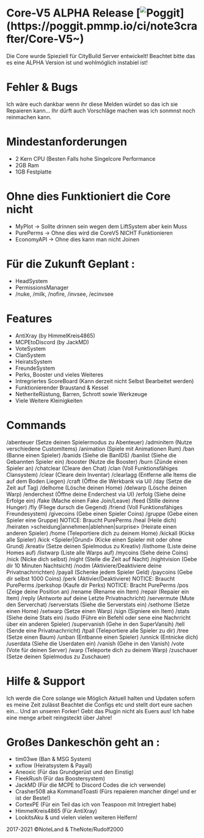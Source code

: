 # Core-V5 ALPHA Release [![Poggit](https://poggit.pmmp.io/ci/note3crafter/Core-V5~)](https://poggit.pmmp.io/ci/note3crafter/Core-V5~)

  Die Core wurde Spieziell für CityBuild Server entwickelt! Beachtet bitte das es eine ALPHA Version ist und wohlmöglich instabiel ist!

# Fehler & Bugs
Ich wäre euch dankbar wenn ihr diese Melden würdet so das ich sie Repaieren kann... Ihr dürft auch Vorschläge machen was ich sonmnst noch reinmachen kann.
# Mindestanforderungen 
- 2 Kern CPU (Besten Falls hohe Singelcore Performance
- 2GB Ram 
- 1GB Festplatte

# Ohne dies Funktioniert die Core nicht 
- MyPlot -> Sollte drinnen sein wegen dem LiftSystem aber kein Muss
- PurePerms -> Ohne dies wird die CoreV5 NICHT Funktionieren 
- EconomyAPI -> Ohne dies kann man nicht Joinen

# Für die Zukunft Geplant :
- HeadSystem
- PermissionsManager  
- /nuke, /milk, /nofire, /invsee, /ecinvsee

# Features
- AntiXray (by HimmelKreis4865)
- MCPEtoDiscord (by JackMD)
- VoteSystem   
- ClanSystem
- HeiratsSystem
- FreundeSystem
- Perks, Booster und vieles Weiteres
- Intregriertes ScoreBoard (Kann derzeit nicht Selbst Bearbeitet werden)  
- Funktionierender Braustand & Kessel
- NetheriteRüstung, Barren, Schrott sowie Werkzeuge
- Viele Weitere Kleinigkeiten

# Commands
/abenteuer (Setze deinen Spielermodus zu Abenteuer)
/adminitem (Nutze verschiedene CustomItems)
/animation (Spiele mit Animationen Rum)
/ban <Spieler> <ID> (Banne einen Spieler)
/banids (Siehe die BanIDS)
/banlist (Siehe die Gebannten Spieler ein)
/booster (Nutze die Booster)
/burn (Zünde einen Spieler an)
/chatclear (Cleare den Chat)
/clan (Voll Funktionsfähiges Clansystem)
/clear (Cleare dein Inventar)
/clearlagg (Entferne alle Items die auf dem Boden Liegen)
/craft (Öffne die Werkbank via UI)
/day (Setze die Zeit auf Tag)
/delhome <Homename> (Lösche deinen Home)
/delwarp <Warpname> (Lösche deinen Warp)
/enderchest (Öffne deine Enderchest via UI)
/erfolg (Siehe deine Erfolge ein)
/fake (Mache einen Fake Join/Leave)
/feed (Stille deinne Hunger)
/fly (Fliege dursch die Gegend)
/friend (Voll Funktionsfähiges Freundesystem)
/givecoins <Menge>(Gebe einen Spieler Coins)
/gruppe <Gruppenname> (Gebe einen Spieler eine Gruppe) NOTICE: Braucht PurePerms
/heal (Heile dich)
/heiraten >scheidung|annehmen|ablehnen|surprise> (Heirate einen anderen Spieler)
/home <Homename> (Teleportiere dich zu deinem Home)
/kickall (Kicke alle Spieler)
/kick <Spieler|Grund> (Kicke einen Spieler mit oder ohne Grund)
/kreativ (Setze deinen Spielmodus zu Kreativ)
/listhome (Liste deine Homes auf)
/listwarp (Liste alle Warps auf)
/mycoins (Sehe deine Coins)
/nick (Nicke dich selbst)
/night (Stelle die Zeit auf Nacht)
/nightvision (Gebe dir 10 Minuten Nachtsicht)
/nodm (Aktiviere/Deaktiviere deine Privatnachrrichten)
/payall (Schenke jedem Spieler Geld)
/paycoins (Gebe dir selbst 1000 Coins)
/perk (Aktivier/Deaktiviere) NOTICE: Braucht PurePerms
/perkshop (Kaufe dir Perks) NOTICE: Bracht PurePerms
/pos (Zeige deine Position an)
/rename (Rename ein Item)
/repair (Repaier ein Item)
/reply (Antworte auf deine Letzte Privatnachricht)
/servermute (Mute den Serverchat)
/serverstats (Siehe die Serverstats ein)
/sethome (Setze einen Home)
/setwarp (Setze einen Warp)
/sign (Signiere ein Item)
/stats (Siehe deine Stats ein)
/sudo (Führe ein Befehl oder sene eine Nachrricht über ein anderen Spieler)
/supervanish (Gehe in den SuperVansih)
/tell (Sende eine Privatnachrricht)
/tpall (Teleportiere alle Spieler zu dir)
/tree (Setze einen Baum)
/unban (Entbanne einen Spieler)
/unnick (Entnicke dich)
/userdata (Siehe die Userdaten ein)
/vanish (Gehe in den Vanish)
/vote (Vote für deinen Server)
/warp (Teleporte dich zu deinem Warp)
/zuschauer (Setze deinen Spielmodus zu Zuschauer)


# Hilfe & Support
Ich werde die Core solange wie Möglich Aktuell halten und Updaten sofern es meine Zeit zulässt
Beachtet die Configs etc und stellt dort eure sachen ein... 
Und an unseren Forker! Gebt das Plugin nicht als Euers aus! Ich habe eine menge arbeit reingsteckt über Jahre!

# Großes Dankeschön geht an :

- tim03we (Ban & MSG System)
- xxflow (Heiratsystem & Payall)
- Aneoxic (Für das Grundgerüst und den Einstig)
- FleekRush (Für das Boostersystem)
- JackMD (Für die MCPE to Discord Codes die ich verwende)
- Crasher508 aka KommandToasti (Fürs repaieren mancher dinge! und er ist der Beste!)
- CortexPE (Für ein Teil das ich von Teaspoon mit Intregiert habe) 
- HimmelKreis4865 (Für AntiXray)
- LookitsAku & und vielen vielen weiteren Helfern!

2017-2021 ©NoteLand & TheNote/Rudolf2000 







